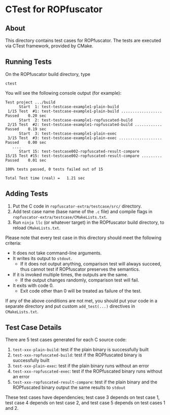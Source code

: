 CTest for ROPfuscator
==============================

About
------------------------------

This directory contains test cases for ROPfuscator.
The tests are executed via CTest framework, provided by CMake.

Running Tests
------------------------------

On the ROPfuscator build directory, type

    ctest

You will see the following console output (for example):

    Test project .../build
          Start  1: test-testcase-example1-plain-build
     1/15 Test  #1: test-testcase-example1-plain-build ..................   Passed    0.20 sec
          Start  2: test-testcase-example1-ropfuscated-build
     2/15 Test  #2: test-testcase-example1-ropfuscated-build ............   Passed    0.19 sec
          Start  3: test-testcase-example1-plain-exec
     3/15 Test  #3: test-testcase-example1-plain-exec ...................   Passed    0.00 sec
       ....
          Start 15: test-testcase002-ropfuscated-result-compare
    15/15 Test #15: test-testcase002-ropfuscated-result-compare .........   Passed    0.01 sec
    
    100% tests passed, 0 tests failed out of 15
    
    Total Test time (real) =   1.21 sec


Adding Tests
------------------------------

1. Put the C code in `ropfuscator-extra/testcase/src/` directory.
2. Add test case name (base name of the `.c` file) and compile flags in `ropfuscator-extra/testcase/CMakeLists.txt`.
3. Run `ninja llc` (or whatever target) in the ROPfuscator build directory, to reload `CMakeLists.txt`.

Please note that every test case in this directory should meet the following criteria:

* It does not take command-line arguments.
* It writes its output to `stdout`.
  * If it does not output anything, comparison test will always succeed, thus cannot test if ROPfuscator preserves the semantics.
* If it is invoked multiple times, the outputs are the same.
  * If the output changes randomly, comparison test will fail.
* It exits with code 0.
  * Exit code other than 0 will be treated as failure of the test.

If any of the above conditions are not met, you should put your code in a separate directory and put custom `add_test(...)` directives in `CMakeLists.txt`.


Test Case Details
------------------------------

There are 5 test cases generated for each C source code:

1. `test-xxx-plain-build`: test if the plain binary is successfully built
2. `test-xxx-ropfuscated-build`: test if the ROPfuscated binary is successfully built
3. `test-xxx-plain-exec`: test if the plain binary runs without an error
4. `test-xxx-ropfuscated-exec`: test if the ROPfuscated binary runs without an error
5. `test-xxx-ropfuscated-result-compare`: test if the plain binary and the ROPfuscated binary output the same results to `stdout`

These test cases have dependencies; test case 3 depends on test case 1, test case 4 depends on test case 2, and test case 5 depends on test cases 1 and 2.

